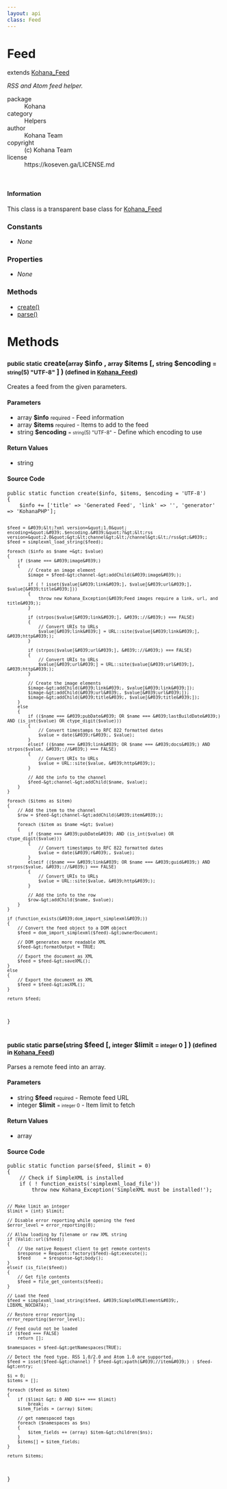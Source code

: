 ```yaml
---
layout: api
class: Feed
---
```

<h1>Feed</h1>
extends <a href='/documentation/api/Kohana_Feed'>Kohana_Feed</a>
<br />
<p>
<i><p>RSS and Atom feed helper.</p>
</i>
</p>
<dl class='tags'>
<dt>package</dt>
<dd>Kohana</dd>
<dt>category</dt>
<dd>Helpers</dd>
<dt>author</dt>
<dd>Kohana Team</dd>
<dt>copyright</dt>
<dd>(c) Kohana Team</dd>
<dt>license</dt>
<dd>https://koseven.ga/LICENSE.md</dd>
</dl>
<br />
<div class='callout-block callout-info'>
<div class='icon-holder'>
<i class='fas fa-info-circle'></i>
</div>
<div class='content'>
<h4 class='callout-title'>Information</h4>
<p>This class is a transparent base class for <a href='/documentation/api/Kohana_Feed'>Kohana_Feed</a></p>
</div>
</div>
<div class='toc row d-none d-sm-flex d-md-flex d-lg-flex d-xl-flex'>
<div class='constants col-4'>
<h3>Constants</h3>
<ul>
<li>
<em>None</em>
</li>
</ul>
</div>
<div class='properties col-4'>
<h3>Properties</h3>
<ul>
<li>
<em>None</em>
</li>
</ul>
</div>
<div class='methods col-4'>
<h3>Methods</h3>
<ul>
<li>
<a href="#create">create()</a>
</li>
<li>
<a href="#parse">parse()</a>
</li>

</ul>
</div>
</div>
<h1 id='methods'>Methods</h1>
<div class='methods'>

<div class='method'>
<h3 id="create"><small>public static</small>  create(<small>array</small> <span class="param" title="Feed information">$info</span> , <small>array</small> <span class="param" title="Items to add to the feed">$items</span> [, <small>string</small> <span class="param" title="Define which encoding to use">$encoding</span> <small>= <small>string</small><span>(5)</span> "UTF-8"</small> ] )<small> (defined in <a href='/documentation/api/Kohana_Feed'>Kohana_Feed</a>)</small></h3>
<div class='description'><p>Creates a feed from the given parameters.</p>
</div>
<h4>Parameters</h4>
<ul>
<li>
 <span class="blue">array </span><strong> $info</strong> <small>required</small> - Feed information</li>
<li>
 <span class="blue">array </span><strong> $items</strong> <small>required</small> - Items to add to the feed</li>
<li>
 <span class="blue">string </span><strong> $encoding</strong> <small> = <small>string</small><span>(5)</span> "UTF-8"</small> - Define which encoding to use</li>
</ul>
<h4>Return Values</h4>
<ul class='return'>
<li>
<span class='blue'>string</span>  
</li></ul>
<div class="method-source">
<h4>Source Code</h4>
<pre>
<code class="language-php">public static function create($info, $items, $encoding = &#039;UTF-8&#039;)
{
	$info += [&#039;title&#039; =&gt; &#039;Generated Feed&#039;, &#039;link&#039; =&gt; &#039;&#039;, &#039;generator&#039; =&gt; &#039;KohanaPHP&#039;];

	$feed = &#039;&lt;?xml version=&quot;1.0&quot; encoding=&quot;&#039;.$encoding.&#039;&quot;?&gt;&lt;rss version=&quot;2.0&quot;&gt;&lt;channel&gt;&lt;/channel&gt;&lt;/rss&gt;&#039;;
	$feed = simplexml_load_string($feed);

	foreach ($info as $name =&gt; $value)
	{
		if ($name === &#039;image&#039;)
		{
			// Create an image element
			$image = $feed-&gt;channel-&gt;addChild(&#039;image&#039;);

			if ( ! isset($value[&#039;link&#039;], $value[&#039;url&#039;], $value[&#039;title&#039;]))
			{
				throw new Kohana_Exception(&#039;Feed images require a link, url, and title&#039;);
			}

			if (strpos($value[&#039;link&#039;], &#039;://&#039;) === FALSE)
			{
				// Convert URIs to URLs
				$value[&#039;link&#039;] = URL::site($value[&#039;link&#039;], &#039;http&#039;);
			}

			if (strpos($value[&#039;url&#039;], &#039;://&#039;) === FALSE)
			{
				// Convert URIs to URLs
				$value[&#039;url&#039;] = URL::site($value[&#039;url&#039;], &#039;http&#039;);
			}

			// Create the image elements
			$image-&gt;addChild(&#039;link&#039;, $value[&#039;link&#039;]);
			$image-&gt;addChild(&#039;url&#039;, $value[&#039;url&#039;]);
			$image-&gt;addChild(&#039;title&#039;, $value[&#039;title&#039;]);
		}
		else
		{
			if (($name === &#039;pubDate&#039; OR $name === &#039;lastBuildDate&#039;) AND (is_int($value) OR ctype_digit($value)))
			{
				// Convert timestamps to RFC 822 formatted dates
				$value = date(&#039;r&#039;, $value);
			}
			elseif (($name === &#039;link&#039; OR $name === &#039;docs&#039;) AND strpos($value, &#039;://&#039;) === FALSE)
			{
				// Convert URIs to URLs
				$value = URL::site($value, &#039;http&#039;);
			}

			// Add the info to the channel
			$feed-&gt;channel-&gt;addChild($name, $value);
		}
	}

	foreach ($items as $item)
	{
		// Add the item to the channel
		$row = $feed-&gt;channel-&gt;addChild(&#039;item&#039;);

		foreach ($item as $name =&gt; $value)
		{
			if ($name === &#039;pubDate&#039; AND (is_int($value) OR ctype_digit($value)))
			{
				// Convert timestamps to RFC 822 formatted dates
				$value = date(&#039;r&#039;, $value);
			}
			elseif (($name === &#039;link&#039; OR $name === &#039;guid&#039;) AND strpos($value, &#039;://&#039;) === FALSE)
			{
				// Convert URIs to URLs
				$value = URL::site($value, &#039;http&#039;);
			}

			// Add the info to the row
			$row-&gt;addChild($name, $value);
		}
	}

	if (function_exists(&#039;dom_import_simplexml&#039;))
	{
		// Convert the feed object to a DOM object
		$feed = dom_import_simplexml($feed)-&gt;ownerDocument;

		// DOM generates more readable XML
		$feed-&gt;formatOutput = TRUE;

		// Export the document as XML
		$feed = $feed-&gt;saveXML();
	}
	else
	{
		// Export the document as XML
		$feed = $feed-&gt;asXML();
	}

	return $feed;
}</code>
</pre>
</div>
</div>

<div class='method'>
<h3 id="parse"><small>public static</small>  parse(<small>string</small> <span class="param" title="Remote feed URL">$feed</span> [, <small>integer</small> <span class="param" title="Item limit to fetch">$limit</span> <small>= <small>integer</small> 0</small> ] )<small> (defined in <a href='/documentation/api/Kohana_Feed'>Kohana_Feed</a>)</small></h3>
<div class='description'><p>Parses a remote feed into an array.</p>
</div>
<h4>Parameters</h4>
<ul>
<li>
 <span class="blue">string </span><strong> $feed</strong> <small>required</small> - Remote feed URL</li>
<li>
 <span class="blue">integer </span><strong> $limit</strong> <small> = <small>integer</small> 0</small> - Item limit to fetch</li>
</ul>
<h4>Return Values</h4>
<ul class='return'>
<li>
<span class='blue'>array</span>  
</li></ul>
<div class="method-source">
<h4>Source Code</h4>
<pre>
<code class="language-php">public static function parse($feed, $limit = 0)
{
	// Check if SimpleXML is installed
	if ( ! function_exists(&#039;simplexml_load_file&#039;))
		throw new Kohana_Exception(&#039;SimpleXML must be installed!&#039;);

	// Make limit an integer
	$limit = (int) $limit;

	// Disable error reporting while opening the feed
	$error_level = error_reporting(0);

	// Allow loading by filename or raw XML string
	if (Valid::url($feed))
	{
		// Use native Request client to get remote contents
		$response = Request::factory($feed)-&gt;execute();
		$feed     = $response-&gt;body();
	}
	elseif (is_file($feed))
	{
		// Get file contents
		$feed = file_get_contents($feed);
	}

	// Load the feed
	$feed = simplexml_load_string($feed, &#039;SimpleXMLElement&#039;, LIBXML_NOCDATA);

	// Restore error reporting
	error_reporting($error_level);

	// Feed could not be loaded
	if ($feed === FALSE)
		return [];

	$namespaces = $feed-&gt;getNamespaces(TRUE);

	// Detect the feed type. RSS 1.0/2.0 and Atom 1.0 are supported.
	$feed = isset($feed-&gt;channel) ? $feed-&gt;xpath(&#039;//item&#039;) : $feed-&gt;entry;

	$i = 0;
	$items = [];

	foreach ($feed as $item)
	{
		if ($limit &gt; 0 AND $i++ === $limit)
			break;
		$item_fields = (array) $item;

		// get namespaced tags
		foreach ($namespaces as $ns)
		{
			$item_fields += (array) $item-&gt;children($ns);
		}
		$items[] = $item_fields;
	}

	return $items;
}</code>
</pre>
</div>
</div>
</div>